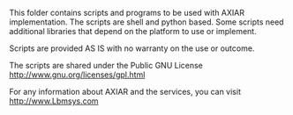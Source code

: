 This folder contains scripts and programs 
to be used with AXIAR implementation.
The scripts are shell and python based.
Some scripts need additional libraries
that depend on the platform to use
or implement.

Scripts are provided AS IS
with no warranty on the use or outcome.

The scripts are shared under the Public
GNU License  http://www.gnu.org/licenses/gpl.html

For any information about AXIAR and the
services, you can visit
http://www.Lbmsys.com
